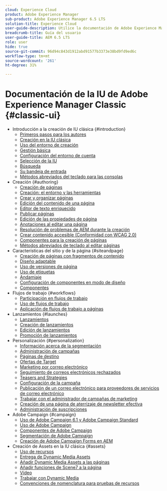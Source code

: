 ```yaml
---
cloud: Experience Cloud
product: Adobe Experience Manager
sub-product: Adobe Experience Manager 6.5 LTS
solution-title: Experience Cloud
user-guide-description: Utilice la documentación de Adobe Experience Manager 6.5 LTS para conocer cómo funciona y qué puede hacer el software por usted.
breadcrumb-title: Guía del usuario
user-guide-title: AEM 6.5 LTS
role: user
hide: true
source-git-commit: 96d94c843d1912abd91577b3373e38bd9fd9ed6c
workflow-type: tm+mt
source-wordcount: '261'
ht-degree: 31%

---
```



# Documentación de la IU de Adobe Experience Manager Classic {#classic-ui}

+ Introducción a la creación de IU clásica {#introduction}
   + [Primeros pasos para los autores](/help/sites-classic-ui-authoring/classic-page-author-first-steps.md)
   + [Creación en la IU clásica](/help/sites-classic-ui-authoring/classicui.md)
   + [Uso del entorno de creación](/help/sites-classic-ui-authoring/author-env.md)
   + [Gestión básica](/help/sites-classic-ui-authoring/author-env-basic-handling.md)
   + [Configuración del entorno de cuenta](/help/sites-classic-ui-authoring/author-env-user-props.md)
   + [Selección de la IU](/help/sites-classic-ui-authoring/author-env-select-ui.md)
   + [Búsqueda](/help/sites-classic-ui-authoring/author-env-search.md)
   + [Su bandeja de entrada](/help/sites-classic-ui-authoring/author-env-inbox.md)
   + [Métodos abreviados del teclado para las consolas  ](/help/sites-classic-ui-authoring/author-env-keyboard-shortcuts.md)
+ Creación {#authoring}
   + [Creación de páginas](/help/sites-classic-ui-authoring/classic-page-author.md)
   + [Creación: el entorno y las herramientas](/help/sites-classic-ui-authoring/classic-page-author-env-tools.md)
   + [Crear y organizar páginas](/help/sites-classic-ui-authoring/classic-page-author-manage-pages.md)
   + [Edición del contenido de una página](/help/sites-classic-ui-authoring/classic-page-author-edit-content.md)
   + [Editor de texto enriquecido](/help/sites-classic-ui-authoring/classic-page-author-rich-text-editor.md)
   + [Publicar páginas](/help/sites-classic-ui-authoring/classic-page-author-publish-pages.md)
   + [Edición de las propiedades de página  ](/help/sites-classic-ui-authoring/classic-page-author-edit-page-properties.md)
   + [Anotaciones al editar una página](/help/sites-classic-ui-authoring/classic-page-author-annotations.md)
   + [Resolución de problemas de AEM durante la creación](/help/sites-classic-ui-authoring/classic-page-author-troubleshooting.md)
   + [Crear contenido accesible (Conformidad con WCAG 2.0)](/help/sites-classic-ui-authoring/classic-page-author-accessible-content.md)
   + [Componentes para la creación de páginas](/help/sites-classic-ui-authoring/classic-page-author-edit-mode.md)
   + [Métodos abreviados de teclado al editar páginas](/help/sites-classic-ui-authoring/classic-page-author-keyboard-shortcuts.md)
+ Características del sitio y de la página {#siteandpage}
   + [Creación de páginas con fragmentos de contenido](/help/sites-classic-ui-authoring/classic-page-author-content-fragments.md)
   + [Diseño adaptable](/help/sites-classic-ui-authoring/classic-page-author-responsive-layout.md)
   + [Uso de versiones de página  ](/help/sites-classic-ui-authoring/classic-page-author-work-with-versions.md)
   + [Uso de etiquetas](/help/sites-classic-ui-authoring/classic-feature-tags.md)
   + [Andamiaje](/help/sites-classic-ui-authoring/classic-feature-scaffolding.md)
   + [Configuración de componentes en modo de diseño](/help/sites-classic-ui-authoring/classic-page-author-design-mode.md)
   + [Componentes](/help/sites-classic-ui-authoring/classic-page-author-default-components.md)
+ Flujos de trabajo {#workflows}
   + [Participación en flujos de trabajo](/help/sites-classic-ui-authoring/classic-workflows-participating.md)
   + [Uso de flujos de trabajo](/help/sites-classic-ui-authoring/classic-workflows.md)
   + [Aplicación de flujos de trabajo a páginas](/help/sites-classic-ui-authoring/classic-workflows-applying.md)
+ Lanzamientos {#launches}
   + [Lanzamientos](/help/sites-classic-ui-authoring/classic-launches.md)
   + [Creación de lanzamientos](/help/sites-classic-ui-authoring/classic-launches-creating.md)
   + [Edición de lanzamientos](/help/sites-classic-ui-authoring/classic-launches-editing.md)
   + [Promoción de lanzamientos](/help/sites-classic-ui-authoring/classic-launches-promoting.md)
+ Personalización {#personalization}
   + [Información acerca de la segmentación](/help/sites-classic-ui-authoring/classic-personalization-campaigns-segmentation.md)
   + [Administración de campañas](/help/sites-classic-ui-authoring/classic-personalization-campaigns.md)
   + [Páginas de destino](/help/sites-classic-ui-authoring/classic-personalization-campaigns-landingpage.md)
   + [Ofertas de Target](/help/sites-classic-ui-authoring/classic-personalization-campaigns-target-offers.md)
   + [Marketing por correo electrónico](/help/sites-classic-ui-authoring/classic-personalization-campaigns-email.md)
   + [Seguimiento de correos electrónicos rechazados](/help/sites-classic-ui-authoring/classic-personalization-campaigns-email-tracking-bounces.md)
   + [Teasers and Strategies](/help/sites-classic-ui-authoring/classic-personalization-campaigns-teasers-strategy.md)
   + [Configuración de la campaña](/help/sites-classic-ui-authoring/classic-personalization-campaigns-setting-up-your.md)
   + [Publicación de un correo electrónico para proveedores de servicios de correo electrónico](/help/sites-classic-ui-authoring/classic-personalization-campaigns-email-newsletters.md)
   + [Trabajar con el administrador de campañas de marketing](/help/sites-classic-ui-authoring/classic-personalization-campaigns-mktg-manager.md)
   + [Creación de una página de aterrizaje de newsletter efectiva](/help/sites-classic-ui-authoring/classic-personalization-campaigns-email-landingpage.md)
   + [Administración de suscripciones](/help/sites-classic-ui-authoring/classic-personalization-campaigns-email-subscriptions.md)
+ Adobe Campaign {#campaign}
   + [Uso de Adobe Campaign 6.1 y Adobe Campaign Standard](/help/sites-classic-ui-authoring/classic-personalization-ac-campaign.md)
   + [Uso de Adobe Campaign](/help/sites-classic-ui-authoring/classic-personalization-ac.md)
   + [Componentes de Adobe Campaign](/help/sites-classic-ui-authoring/classic-personalization-ac-components.md)
   + [Segmentación de Adobe Campaign](/help/sites-classic-ui-authoring/classic-personalization-ac-target.md)
   + [Creación de Adobe Campaign Forms en AEM](/help/sites-classic-ui-authoring/classic-personalization-ac-forms.md)
+ Creación de Assets en la IU clásica {#assets}
   + [Uso de recursos](/help/sites-classic-ui-authoring/classicui-assets.md)
   + [Entrega de Dynamic Media Assets](/help/sites-classic-ui-authoring/dynamic-media-assets-delivering.md)
   + [Añadir Dynamic Media Assets a las páginas](/help/sites-classic-ui-authoring/dynamic-media-assets-adding-to-page.md)
   + [Añadir funciones de Scene7 a la página](/help/sites-classic-ui-authoring/manage-assets-classic-s7.md)
   + [Vídeo](/help/sites-classic-ui-authoring/manage-assets-classic-s7-video.md)
   + [Trabajar con Dynamic Media](/help/sites-classic-ui-authoring/dynamic-media-assets.md)
   + [Convenciones de nomenclatura para pruebas de recursos](/help/sites-classic-ui-authoring/asset-naming-conventions.md)
